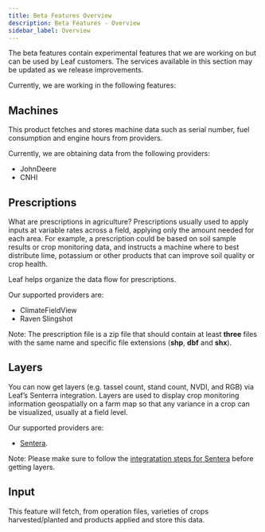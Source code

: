 ```yaml
---
title: Beta Features Overview
description: Beta Features - Overview
sidebar_label: Overview
---
```

<!-- the following links are referenced throughout this document -->

The beta features contain experimental features that we are working on but can be used by Leaf customers.
The services available in this section may be updated as we release improvements.

Currently, we are working in the following features:

[1]: #machines

## Machines

This product fetches and stores machine data such as serial number, fuel consumption and engine hours from providers.
 
Currently, we are obtaining data from the following providers:
   * JohnDeere
   * CNHI


[2]: #prescriptions

## Prescriptions

What are prescriptions in agriculture? Prescriptions usually used to apply inputs at variable rates across a field, applying only the amount needed for each area. For example, a prescription could be based on soil sample results or crop monitoring data, and instructs a machine where to best distribute lime, potassium or other products that can improve soil quality or crop health.

Leaf helps organize the data flow for prescriptions. 

Our supported providers are:
* ClimateFieldView
* Raven Slingshot

Note: The prescription file is a zip file that should contain at least **three** files with the same name and specific file extensions (**shp**, **dbf** and **shx**).


[3]: #layers

## Layers

You can now get layers (e.g. tassel count, stand count, NVDI, and RGB) via Leaf’s Senterra integration. Layers are used to display crop monitoring information geospatially on a farm map so that any variance in a crop can be visualized, usually at a field level. 

Our supported providers are:
* [Sentera](https://withleaf.io/en/blog/sentera-integration-with-leaf/).

Note: Please make sure to follow the [integratation steps for Sentera](https://withleaf.io/en/whats-new/sentera-integration-with-leaf/) before getting layers.

[4]: #input

## Input

This feature will fetch, from operation files, varieties of crops harvested/planted and products applied and store this data.



